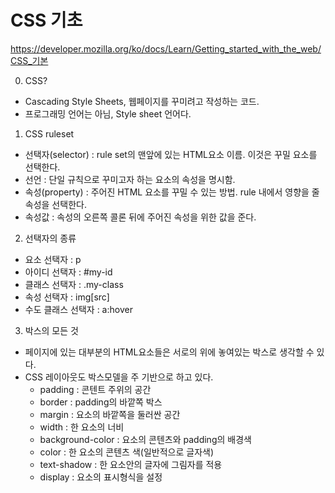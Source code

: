 # CSS 기초
https://developer.mozilla.org/ko/docs/Learn/Getting_started_with_the_web/CSS_기본

0. CSS?
- Cascading Style Sheets, 웹페이지를 꾸미려고 작성하는 코드.
- 프로그래밍 언어는 아님, Style sheet 언어다.

1. CSS ruleset
- 선택자(selector) : rule set의 맨앞에 있는 HTML요소 이름. 이것은 꾸밀 요소를 선택한다.
- 선언 : 단일 규칙으로 꾸미고자 하는 요소의 속성을 명시함.
- 속성(property) : 주어진 HTML 요소를 꾸밀 수 있는 방법. rule 내에서 영향을 줄 속성을 선택한다.
- 속성값 : 속성의 오른쪽 콜론 뒤에 주어진 속성을 위한 값을 준다.

2. 선택자의 종류
- 요소 선택자 : p
- 아이디 선택자 : #my-id
- 클래스 선택자 : .my-class
- 속성 선택자 : img[src]
- 수도 클래스 선택자 : a:hover

3. 박스의 모든 것
- 페이지에 있는 대부분의 HTML요소들은 서로의 위에 놓여있는 박스로 생각할 수 있다.
- CSS 레이아웃도 박스모델을 주 기반으로 하고 있다.
  + padding : 콘텐트 주위의 공간
  + border : padding의 바깥쪽 박스
  + margin : 요소의 바깥쪽을 둘러싼 공간
  + width : 한 요소의 너비
  + background-color : 요소의 콘텐츠와 padding의 배경색
  + color : 한 요소의 콘텐츠 색(일반적으로 글자색)
  + text-shadow : 한 요소안의 글자에 그림자를 적용
  + display : 요소의 표시형식을 설정
